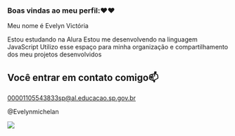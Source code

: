 ### Boas vindas ao meu perfil:❤❤

Meu nome é Evelyn Victória

Estou estudando na Alura
Estou me desenvolvendo na linguagem JavaScript
Utilizo esse espaço para minha organização e compartilhamento dos meu projetos desenvolvidos

## Você entrar em contato comigo📫

00001105543833sp@al.educacao.sp.gov.br

@Evelynmichelan

![](https://media1.tenor.com/m/QLFDNb2aPRgAAAAC/bts-bts-hearts.gif)
